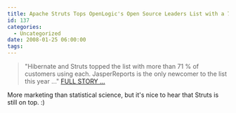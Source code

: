```yaml
---
title: Apache Struts Tops OpenLogic's Open Source Leaders List with a 71% Share
id: 137
categories:
  - Uncategorized
date: 2008-01-25 06:00:00
tags:
---
```


> "Hibernate and Struts topped the list with more than 71 % of customers using each. JasperReports is the only newcomer to the list this year ..."
[FULL STORY ...](http://press-releases.techwhack.com/15764/openlogic-5/)

More marketing than statistical science, but it's nice to hear that Struts is still on top. :)